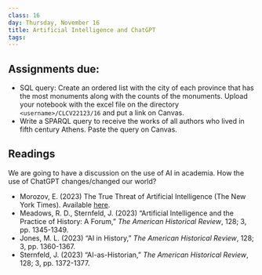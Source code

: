 ```yaml
---
class: 16
day: Thursday, November 16
title: Artificial Intelligence and ChatGPT
tags: 
---
```


## Assignments due:
- SQL query: Create an ordered list with the city of each province that has the most monuments along with the counts of the monuments. Upload your notebook with the excel file on the directory `<username>/CLCV22123/16` and put a link on Canvas.
- Write a SPARQL query to receive the works of all authors who lived in fifth century Athens. Paste the query on Canvas.
  
## Readings 
We are going to have a discussion on the use of AI in academia. How the use of ChatGPT changes/changed our world?

- Morozov, E. (2023) The True Threat of Artificial Intelligence (The New York Times). Available [here](https://www.nytimes.com/2023/06/30/opinion/artificial-intelligence-danger.html).
- Meadows, R. D., Sternfeld, J. (2023) “Artificial Intelligence and the Practice of History: A Forum,” _The American Historical Review_, 128; 3, pp. 1345-1349.
- Jones, M. L. (2023) “AI in History,” _The American Historical Review_, 128; 3, pp. 1360-1367. 
- Sternfeld, J. (2023) “AI-as-Historian,” _The American Historical Review_, 128; 3, pp. 1372-1377. 
